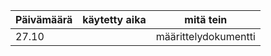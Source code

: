 Päivämäärä | käytetty aika | mitä tein
-----------|---------------|----------
27.10 |  | määrittelydokumentti

